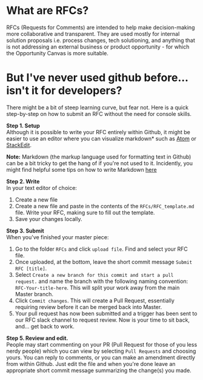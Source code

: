 # What are RFCs?

RFCs (Requests for Comments) are intended to help make decision-making more collaborative and transparent. They are used mostly for internal solution proposals i.e. process changes, tech solutioning, and anything that is not addressing an external business or product opportunity - for which the Opportunity Canvas is more suitable.

# But I've never used github before... isn't it for developers?
There might be a bit of steep learning curve, but fear not. Here is a quick step-by-step on how to submit an RFC without the need for console skills.

**Step 1. Setup**  
Although it is possible to write your RFC entirely within Github, it might be easier to use an editor where you can visualize markdown* such as [Atom](https://atom.io/) or [StackEdit](https://stackedit.io/app#).

**Note:** Markdown (the markup language used for formatting text in Github) can be a bit tricky to get the hang of if you're not used to it. Incidently, you might find helpful some tips on how to write Markdown  [here](https://help.github.com/articles/basic-writing-and-formatting-syntax/)

**Step 2. Write**  
In your text editor of choice:
1. Create a new file
2. Create a new file and paste in the contents of the `RFCs/RFC_template.md` file. Write your RFC, making sure to fill out the template.
3. Save your changes locally.

**Step 3. Submit**  
When you've finished your master piece:
1. Go to the folder `RFCs` and click `upload file`. Find and select your RFC file.
2. Once uploaded, at the bottom, leave the short commit message `Submit RFC [title]`.
3. Select `Create a new branch for this commit and start a pull request.` and name the branch with the following naming convention: `RFC-Your-title-here`. This will split your work away from the main Master branch.
4. Click `Commit changes`. This will create a Pull Request, essentially requiring review before it can be merged back into Master.
5. Your pull request has now been submitted and a trigger has been sent to our RFC slack channel to request review. Now is your time to sit back, and... get back to work.

**Step 5. Review and edit.**  
People may start commenting on your PR (Pull Request for those of you less nerdy people) which you can view by selecting `Pull Requests` and choosing yours.
You can reply to comments, or you can make an amendment directly from within Github. Just edit the file and when you're done leave an appropriate short commit message summarizing the change(s) you made.
